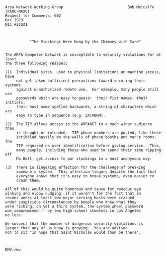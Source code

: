     Arpa Network Working Group                             Bob Metcalfe (PARC-MAXC)
    Request for Comments: 602                                              Dec 1973
    NIC #21021



               "The Stockings Were Hung by the Chimney with Care"


    The ARPA Computer Network is susceptible to security violations for at least
    the three following reasons:

    (1)  Individual sites, used to physical limitations on machine access, have
         not yet taken sufficient precautions toward securing their systems
         against unauthorized remote use.  For example, many people still use
         passwords which are easy to guess:  their fist names, their initials,
         their host name spelled backwards, a string of characters which are
         easy to type in sequence (e.g. ZXCVBNM).

    (2)  The TIP allows access to the ARPANET to a much wider audience than
         is thought or intended.  TIP phone numbers are posted, like those
         scribbled hastily on the walls of phone booths and men's rooms.  The
         TIP required no user identification before giving service.  Thus,
         many people, including those who used to spend their time ripping off
         Ma Bell, get access to our stockings in a most anonymous way.

    (3)  There is lingering affection for the challenge of breaking
         someone's system.  This affection lingers despite the fact that
         everyone knows that it's easy to break systems, even easier to
         crash them.

    All of this would be quite humorous and cause for raucous eye
    winking and elbow nudging, if it weren't for the fact that in
    recent weeks at least two major serving hosts were crashed
    under suspicious circumstances by people who knew what they
    were risking; on yet a third system, the system wheel password
    was compromised -- by two high school students in Los Angeles
    no less.

    We suspect that the number of dangerous security violations is
    larger than any of us know is growing.  You are advised
    not to sit "in hope that Saint Nicholas would soon be there".



    RMV:rmv
